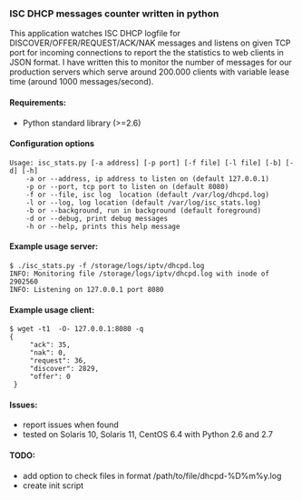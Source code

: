 ### ISC DHCP messages counter written in python

This application watches ISC DHCP logfile for DISCOVER/OFFER/REQUEST/ACK/NAK messages
and listens on given TCP port for incoming connections to report the the statistics to
web clients in JSON format.
I have written this to monitor the number of messages for our production servers which serve
around 200.000 clients with variable lease time (around 1000 messages/second).

#### Requirements:

* Python standard library (>=2.6)


#### Configuration options

    Usage: isc_stats.py [-a address] [-p port] [-f file] [-l file] [-b] [-d] [-h]
        -a or --address, ip address to listen on (default 127.0.0.1)
        -p or --port, tcp port to listen on (default 8080)
        -f or --file, isc log  location (default /var/log/dhcpd.log)
        -l or --log, log location (default /var/log/isc_stats.log)
        -b or --background, run in background (default foreground)
        -d or --debug, print debug messages
        -h or --help, prints this help message

#### Example usage server:

    $ ./isc_stats.py -f /storage/logs/iptv/dhcpd.log
    INFO: Monitoring file /storage/logs/iptv/dhcpd.log with inode of 2902560
    INFO: Listening on 127.0.0.1 port 8080


#### Example usage client:

    $ wget -t1  -O- 127.0.0.1:8080 -q
    {
         "ack": 35,
         "nak": 0,
         "request": 36,
         "discover": 2829,
         "offer": 0
     }


#### Issues:

* report issues when found
* tested on Solaris 10, Solaris 11, CentOS 6.4 with Python 2.6 and 2.7


#### TODO:

* add option to check files in format /path/to/file/dhcpd-%D%m%y.log
* create init script 
